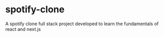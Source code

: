 # spotify-clone
A spotify clone full stack project developed to learn the fundamentals of react and next.js
